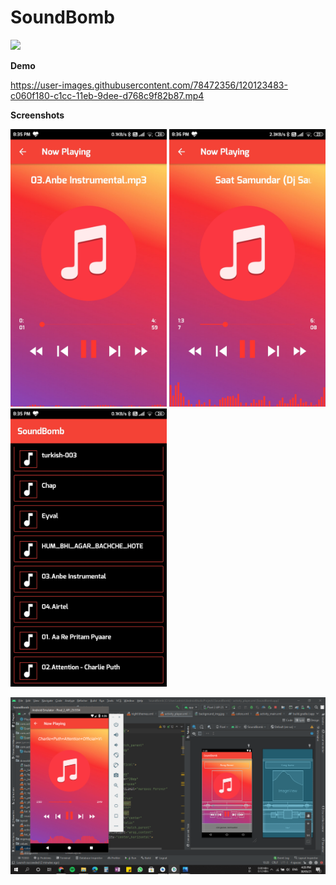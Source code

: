 # SoundBomb
<img src="SoundBomb/luke-chesser-B_oL3jEt5L4-unsplash.jpg" width="250">

**Demo**

https://user-images.githubusercontent.com/78472356/120123483-c060f180-c1cc-11eb-9dee-d768c9f82b87.mp4

**Screenshots**

<img src="Images/Screenshot_2021-05-30-20-35-19-556_com.activity.soundbomb.jpg" width="250"> <img src="Images/Screenshot_2021-05-30-20-36-18-485_com.activity.soundbomb.jpg" width="250"> <img src="Images/Screenshot_2021-05-30-20-35-04-601_com.activity.soundbomb.jpg" width="250">

<img src="Images/Screenshot (268).png" width="900">


